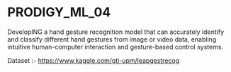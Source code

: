 # PRODIGY_ML_04
DevelopING a hand gesture recognition model that can accurately identify and classify different hand gestures from image or video data, enabling intuitive human-computer interaction and gesture-based control systems.

Dataset :-  https://www.kaggle.com/gti-upm/leapgestrecog
